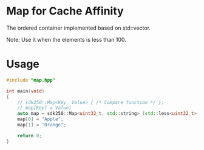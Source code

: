 # Map for Cache Affinity

The ordered container implemented based on std::vector.

Note: Use it when the elements is less than 100.

# Usage

```c++
#include "map.hpp"

int main(void)
{
    // sdk250::Map<Key, Value> { /* Compare function */ };
    // map[Key] = Value;
    auto map = sdk250::Map<uint32_t, std::string> (std::less<uint32_t>());
    map[0] = "Apple";
    map[1] = "Orange";

    return 0;
}

```
